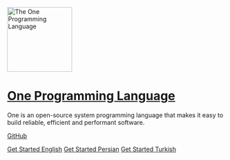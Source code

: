 <img alt="The One Programming Language" src="https://user-images.githubusercontent.com/2658040/121019591-d23a2a00-c7b4-11eb-850b-66ee2adeae5b.png" width="150">

<a href="https://github.com/One-Language/" title="The One Programming Language">
    <h1>One Programming Language</h1>
</a>

One is an open-source system programming language that makes it easy to build reliable, efficient and performant software.

<!-- insert asciinema or other gif here -->

[GitHub](https://github.com/One-Language/)

[Get Started English](/en/)
[Get Started Persian](/fa/)
[Get Started Turkish](/tr/)

